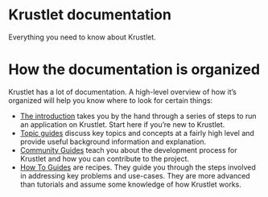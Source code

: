 # Krustlet documentation

Everything you need to know about Krustlet.

# How the documentation is organized

Krustlet has a lot of documentation. A high-level overview of how it’s organized will help you know
where to look for certain things:

- [The introduction](intro/README.md) takes you by the hand through a series of steps to run an
  application on Krustlet. Start here if you’re new to Krustlet.
- [Topic guides](topics/README.md) discuss key topics and concepts at a fairly high level and
  provide useful background information and explanation.
- [Community Guides](community/README.md) teach you about the development process for Krustlet and
  how you can contribute to the project.
- [How To Guides](howto/README.md) are recipes. They guide you through the steps involved in
  addressing key problems and use-cases. They are more advanced than tutorials and assume some
  knowledge of how Krustlet works.
